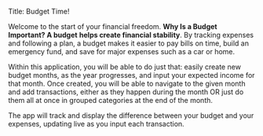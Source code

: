 Title: Budget Time!

Welcome to the start of your financial freedom. **Why Is a Budget Important? A budget** **helps create financial stability**. By tracking expenses and following a plan, a budget makes it easier to pay bills on time, build an emergency fund, and save for major expenses such as a car or home.

Within this application, you will be able to do just that: easily create new budget months, as the year progresses, and input your expected income for that month.  Once created, you will be able to navigate to the given month and add transactions, either as they happen during the month OR just do them all at once in grouped categories at the end of the month.

The app will track and display the difference between your budget and your expenses, updating live as you input each transaction.
